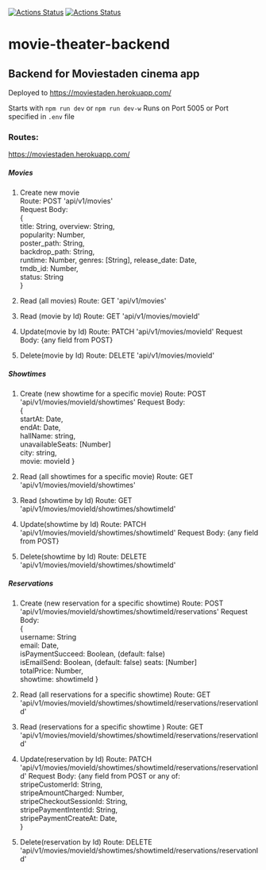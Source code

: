 
[![Actions Status](https://github.com/kosmolet/movie-theater-backend/workflows/Cinema%20backend/badge.svg?branch=main)](https://github.com/kosmolet/movie-theater-backend/actions)  [![Actions Status](https://github.com/kosmolet/movie-theater-backend/workflows/Run%20Lint/badge.svg?branch=main)](https://github.com/kosmolet/movie-theater-backend/actions) 
# movie-theater-backend  

## Backend for Moviestaden cinema app  

Deployed to https://moviestaden.herokuapp.com/  

Starts with `npm run dev` or `npm run dev-w`
Runs on Port 5005 or Port specified in `.env` file

### Routes:  
https://moviestaden.herokuapp.com/  

##### Movies  
 1. Create new movie  
   Route: POST 'api/v1/movies'  
   Request Body:   
   {  
    title: String,
    overview: String,  
    popularity: Number,  
    poster_path: String,  
    backdrop_path: String,  
    runtime: Number,
    genres: [String],
    release_date: Date,  
    tmdb_id: Number,  
    status: String    
    }  

2. Read (all movies)
   Route: GET 'api/v1/movies'

3. Read (movie by Id)
   Route: GET 'api/v1/movies/movieId'

4. Update(movie by Id)
   Route: PATCH 'api/v1/movies/movieId'
   Request Body: {any field from POST}

5. Delete(movie by Id)
   Route: DELETE 'api/v1/movies/movieId'

##### Showtimes

1. Create (new showtime for a specific movie)
   Route: POST 'api/v1/movies/movieId/showtimes'
   Request Body:  
   {  
    startAt: Date,  
    endAt: Date,  
    hallName: string,  
    unavailableSeats: [Number]  
    city: string,  
    movie: movieId
    }

2. Read (all showtimes for a specific movie)
   Route: GET 'api/v1/movies/movieId/showtimes'

3. Read (showtime by Id)
   Route: GET 'api/v1/movies/movieId/showtimes/showtimeId'

4. Update(showtime by Id)
   Route: PATCH 'api/v1/movies/movieId/showtimes/showtimeId'
   Request Body: {any field from POST}

5. Delete(showtime by Id)
   Route: DELETE 'api/v1/movies/movieId/showtimes/showtimeId'

##### Reservations

1. Create (new reservation for a specific showtime)
   Route: POST 'api/v1/movies/movieId/showtimes/showtimeId/reservations'
   Request Body:  
   {  
   username: String  
   email: Date,  
   isPaymentSucceed: Boolean, (default: false)  
   isEmailSend: Boolean, (default: false)
   seats: [Number]  
   totalPrice: Number,  
   showtime: showtimeId
   }  
   
2. Read (all reservations for a specific showtime)
   Route: GET 'api/v1/movies/movieId/showtimes/showtimeId/reservations/reservationId'
   
3. Read (reservations for a specific showtime )
   Route: GET 'api/v1/movies/movieId/showtimes/showtimeId/reservations/reservationId'
   
4. Update(reservation by Id)
   Route: PATCH 'api/v1/movies/movieId/showtimes/showtimeId/reservations/reservationId'
   Request Body: {any field from POST or any of:  
   stripeCustomerId: String,  
   stripeAmountCharged: Number,  
   stripeCheckoutSessionId: String,  
   stripePaymentIntentId: String,  
   stripePaymentCreateAt: Date,  
   }  
   
5. Delete(reservation by Id)
   Route: DELETE 'api/v1/movies/movieId/showtimes/showtimeId/reservations/reservationId'
 
